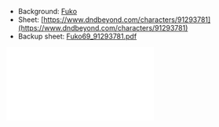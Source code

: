 - Background: [Fuko](https://docs.google.com/document/d/1rUJ8a4tspXw7EO19ZT8kFBuYTdzwbRncvTgoOenkVGY?authuser=efsa%40bath.edu&usp=drive_fs)
- Sheet: [https://www.dndbeyond.com/characters/91293781](https://www.dndbeyond.com/characters/91293781)
- Backup sheet: [Fuko69_91293781.pdf](https://drive.google.com/open?id=13IqKUuCN3kjpjUQF5rGeaRJXS_LXu5sI&authuser=efsa%40bath.edu&usp=drive_fs)

![](_aux/Fuko69_91293781.pdf)

